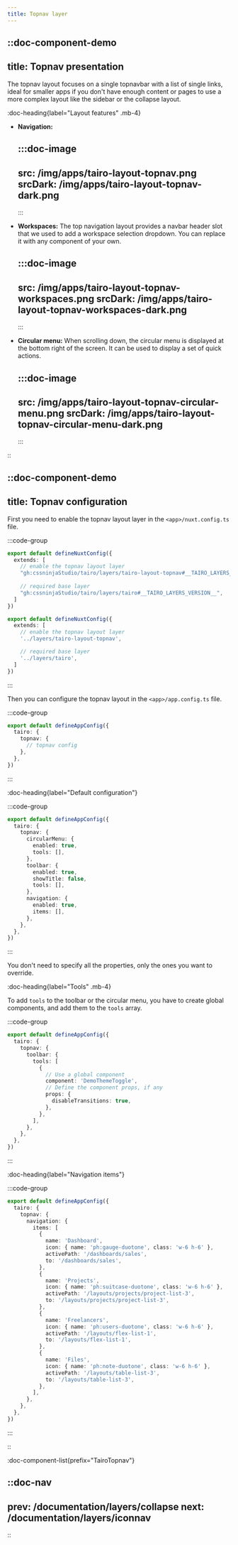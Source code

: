 ```yaml
---
title: Topnav layer
---
```



::doc-component-demo
---
title: Topnav presentation
---
The topnav layout focuses on a single topnavbar with a list of single links, ideal for smaller apps if you don't have enough content or pages to use a more complex layout like the sidebar or the collapse layout.

:doc-heading{label="Layout features" .mb-4}

- **Navigation:** 

  :::doc-image
  ---
  src: /img/apps/tairo-layout-topnav.png
  srcDark: /img/apps/tairo-layout-topnav-dark.png
  ---
  :::


- **Workspaces:** The top navigation layout provides a navbar header slot that we used to add a workspace selection dropdown. You can replace it with any component of your own.

  :::doc-image
  ---
  src: /img/apps/tairo-layout-topnav-workspaces.png
  srcDark: /img/apps/tairo-layout-topnav-workspaces-dark.png
  ---
  :::


- **Circular menu:** When scrolling down, the circular menu is displayed at the bottom right of the screen. It can be used to display a set of quick actions.

  :::doc-image
  ---
  src: /img/apps/tairo-layout-topnav-circular-menu.png
  srcDark: /img/apps/tairo-layout-topnav-circular-menu-dark.png
  ---
  :::


::


::doc-component-demo
---
title: Topnav configuration
---

First you need to enable the topnav layout layer in the `<app>/nuxt.config.ts` file.

:::code-group
```ts [<app>/nuxt.config.ts (github layers)]
export default defineNuxtConfig({
  extends: [
    // enable the topnav layout layer
    "gh:cssninjaStudio/tairo/layers/tairo-layout-topnav#__TAIRO_LAYERS_VERSION__",
    
    // required base layer
    "gh:cssninjaStudio/tairo/layers/tairo#__TAIRO_LAYERS_VERSION__",
  ]
})
```
```ts [<app>/nuxt.config.ts]
export default defineNuxtConfig({
  extends: [
    // enable the topnav layout layer
    '../layers/tairo-layout-topnav',

    // required base layer
    '../layers/tairo',
  ]
})
```
:::

Then you can configure the topnav layout in the `<app>/app.config.ts` file.


:::code-group
```ts [<app>/app.config.ts]
export default defineAppConfig({
  tairo: {
    topnav: {
      // topnav config
    },
  },
})
```
:::


:doc-heading{label="Default configuration"}


:::code-group
```ts [layers/tairo-layout-topnav/app.config.ts]
export default defineAppConfig({
  tairo: {
    topnav: {
      circularMenu: {
        enabled: true,
        tools: [],
      },
      toolbar: {
        enabled: true,
        showTitle: false,
        tools: [],
      },
      navigation: {
        enabled: true,
        items: [],
      },
    },
  },
})
```
:::

You don't need to specify all the properties, only the ones you want to override.

:doc-heading{label="Tools" .mb-4}

To add `tools` to the toolbar or the circular menu, you have to create global components, and add them to the `tools` array.

:::code-group
```ts [<app>/app.config.ts]
export default defineAppConfig({
  tairo: {
    topnav: {
      toolbar: {
        tools: [
          {
            // Use a global component
            component: 'DemoThemeToggle',
            // Define the component props, if any
            props: {
              disableTransitions: true,
            },
          },
        ],
      },
    },
  },
})
```
:::

:doc-heading{label="Navigation items"}

:::code-group
```ts [<app>/app.config.ts]
export default defineAppConfig({
  tairo: {
    topnav: {
      navigation: {
        items: [
          {
            name: 'Dashboard',
            icon: { name: 'ph:gauge-duotone', class: 'w-6 h-6' },
            activePath: '/dashboards/sales',
            to: '/dashboards/sales',
          },
          {
            name: 'Projects',
            icon: { name: 'ph:suitcase-duotone', class: 'w-6 h-6' },
            activePath: '/layouts/projects/project-list-3',
            to: '/layouts/projects/project-list-3',
          },
          {
            name: 'Freelancers',
            icon: { name: 'ph:users-duotone', class: 'w-6 h-6' },
            activePath: '/layouts/flex-list-1',
            to: '/layouts/flex-list-1',
          },
          {
            name: 'Files',
            icon: { name: 'ph:note-duotone', class: 'w-6 h-6' },
            activePath: '/layouts/table-list-3',
            to: '/layouts/table-list-3',
          },
        ],
      },
    },
  },
})
```
:::


::

:doc-component-list{prefix="TairoTopnav"}



::doc-nav
---
prev: /documentation/layers/collapse
next: /documentation/layers/iconnav
---
::